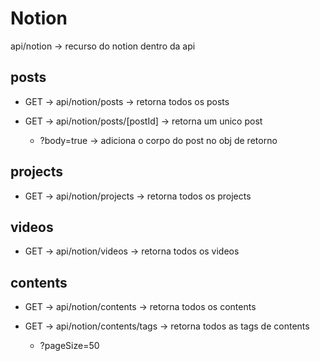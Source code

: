 # Notion

api/notion -> recurso do notion dentro da api

## posts

* GET -> api/notion/posts -> retorna todos os posts

* GET -> api/notion/posts/[postId] -> retorna um unico post
  + ?body=true -> adiciona o corpo do post no obj de retorno

## projects

* GET -> api/notion/projects -> retorna todos os projects

## videos

* GET -> api/notion/videos -> retorna todos os videos

## contents

* GET -> api/notion/contents -> retorna todos os contents

* GET -> api/notion/contents/tags -> retorna todos as tags de contents
  + ?pageSize=50
